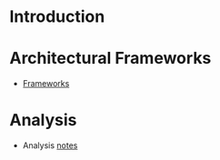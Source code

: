 # Introduction

# Architectural Frameworks

- [Frameworks](./frameworks/README.md)

# Analysis

- Analysis [notes](./analysis/README.md)